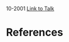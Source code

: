 

10-2001
[Link to Talk](https://www.churchofjesuschrist.org/study/general-conference/2001/10/sunday-morning-session?lang=eng)



# References
